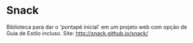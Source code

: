 Snack
=============

Biblioteca para dar o 'pontapé inicial' em um projeto web com opção de Guia de Estilo incluso.
Site: http://snack.github.io/snack/
